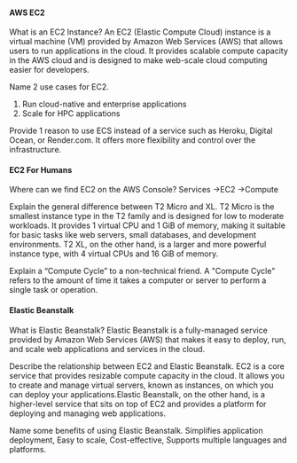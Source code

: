 #### AWS EC2

What is an EC2 Instance?
An EC2 (Elastic Compute Cloud) instance is a virtual machine (VM) provided by Amazon Web Services (AWS) that allows users to run applications in the cloud. 
It provides scalable compute capacity in the AWS cloud and is designed to make web-scale cloud computing easier for developers.
  
Name 2 use cases for EC2.
  1. Run cloud-native and enterprise applications
  2. Scale for HPC applications
  
Provide 1 reason to use ECS instead of a service such as Heroku, Digital Ocean, or Render.com.
It offers more flexibility and control over the infrastructure.
  
#### EC2 For Humans

Where can we find EC2 on the AWS Console?
Services ->EC2 ->Compute
  
Explain the general difference between T2 Micro and XL.
T2 Micro is the smallest instance type in the T2 family and is designed for low to moderate workloads.
It provides 1 virtual CPU and 1 GiB of memory, making it suitable for basic tasks like web servers, small databases, and development environments.
T2 XL, on the other hand, is a larger and more powerful instance type, with 4 virtual CPUs and 16 GiB of memory.
  
Explain a “Compute Cycle” to a non-technical friend.
A "Compute Cycle" refers to the amount of time it takes a computer or server to perform a single task or operation.
  
#### Elastic Beanstalk

What is Elastic Beanstalk?
Elastic Beanstalk is a fully-managed service provided by Amazon Web Services (AWS) that makes it easy to deploy, run, and scale web applications and services in the cloud.
  
Describe the relationship between EC2 and Elastic Beanstalk.
EC2 is a core service that provides resizable compute capacity in the cloud. It allows you to create and manage virtual servers, known as instances, on which you can deploy your applications.Elastic Beanstalk, on the other hand, is a higher-level service that sits on top of EC2 and provides a platform for deploying and managing web applications.

Name some benefits of using Elastic Beanstalk.
Simplifies application deployment, Easy to scale, Cost-effective, Supports multiple languages and platforms.
